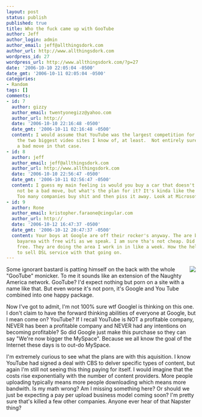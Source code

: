 ```yaml
---
layout: post
status: publish
published: true
title: Who the fuck came up with GooTube
author: Jeff
author_login: admin
author_email: jeff@allthingsdork.com
author_url: http://www.allthingsdork.com
wordpress_id: 27
wordpress_url: http://www.allthingsdork.com/?p=27
date: '2006-10-10 22:05:04 -0500'
date_gmt: '2006-10-11 02:05:04 -0500'
categories:
- Random
tags: []
comments:
- id: 7
  author: gizzy
  author_email: twentyonegizz@yahoo.com
  author_url: http://
  date: '2006-10-10 22:16:48 -0500'
  date_gmt: '2006-10-11 02:16:48 -0500'
  content: I would assume that YouTube was the largest competition for Google Video.  They're
    the two biggest video sites I know of, at least.  Not entirely sure why this is
    a bad move in that case.
- id: 8
  author: jeff
  author_email: jeff@allthingsdork.com
  author_url: http://www.allthingsdork.com
  date: '2006-10-10 22:56:47 -0500'
  date_gmt: '2006-10-11 02:56:47 -0500'
  content: I guess my main feeling is would you buy a car that doesn't go? It may
    not be a bad move, but what's the plan for it? It's kinda like the War in Iraq.
    Too many companies buy shit and then piss it away. Look at Microsoft and or Yahoo...
- id: 9
  author: Rone
  author_email: kristopher.faraone@cingular.com
  author_url: http://
  date: '2006-10-12 16:47:37 -0500'
  date_gmt: '2006-10-12 20:47:37 -0500'
  content: Your boys at Google are off their rocker's anyway. The are blanketing the
    bayarea with free wifi as we speak. I am sure tha's not cheap. Did you hear me
    free. They are doing the area I work in in like a week. How the hell am I supposed
    to sell DSL service with that going on.
---
```

<p><img align="right" src="http://www.gizmodo.com/assets/resources/2006/10/gootube.jpg" />Some ignorant bastard is patting himself on the back with the whole "GooTube" monicker. To me it sounds like an extension of the Naughty America network. GooTube? I'd expect nothing but porn on a site with a name like that. But even worse it's not porn, it's Google and You Tube combined into one happy package.</p>
<p>Now I've got to admit, I'm not 100% sure wtf Googlel is thinking on this one. I don't claim to have the forward thinking abilities of everyone at Google, but I mean come on? YouTube? If I recall YouTube is NOT a profitable company, NEVER has been a profitable company and NEVER had any intentions on becoming profitable? So did Google just make this purchase so they can say "We're now bigger the MySpace". Because we all know the goal of the Internet these days is to out-do MySpace.</p>
<p>I'm extremely curious to see what the plans are with this aquisition. I know YouTube had signed a deal with CBS to delver specific types of content, but again I'm still not seeing this thing paying for itself. I would imagine that the costs rise exponentially with the number of content providers. More people uploading typically means more people downloading which means more bandwith. Is my math wrong? Am I missing something here? Or should we just be expecting a pay per upload business model coming soon? I'm pretty sure that's killed a few other companies. Anyone ever hear of that Napster thing?</p>
